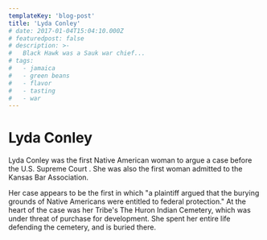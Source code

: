 ```yaml
---
templateKey: 'blog-post'
title: 'Lyda Conley'
# date: 2017-01-04T15:04:10.000Z
# featuredpost: false
# description: >-
#   Black Hawk was a Sauk war chief...
# tags:
#   - jamaica
#   - green beans
#   - flavor
#   - tasting
#   - war
---
```


# Lyda Conley
Lyda Conley was the first Native American woman to argue a case before the U.S. Supreme Court . She was also the first woman admitted to the Kansas Bar Association.


Her case appears to be the first in which "a plaintiff argued that the burying grounds of Native Americans were entitled to federal protection." At the heart of the case was her Tribe's  The Huron Indian Cemetery, which was under threat of purchase for development. She spent her entire life defending the cemetery, and is buried there.
